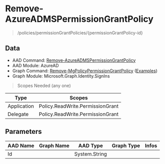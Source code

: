 # Remove-AzureADMSPermissionGrantPolicy

> /policies/permissionGrantPolicies/{permissionGrantPolicy-id}

## Data

+ AAD Command: [Remove-AzureADMSPermissionGrantPolicy](https://docs.microsoft.com/en-us/powershell/module/AzureAD/Remove-AzureADMSPermissionGrantPolicy)
+ AAD Module: AzureAD
+ Graph Command: [Remove-MgPolicyPermissionGrantPolicy](https://docs.microsoft.com/en-us/powershell/module/Microsoft.Graph.Identity.SignIns/Remove-MgPolicyPermissionGrantPolicy) ([Examples](https://github.com/orgs/msgraph/discussions?discussions_q=Remove-MgPolicyPermissionGrantPolicy))
+ Graph Module: Microsoft.Graph.Identity.SignIns

> Scopes Needed (any one)

|Type|Scopes|
|---|---|
|Application|Policy.ReadWrite.PermissionGrant|
|Delegate|Policy.ReadWrite.PermissionGrant|

## Parameters

|AAD Name|Graph Name|AAD Type|Graph Type|Infos|
|---|---|---|---|---|
|Id||System.String|||

